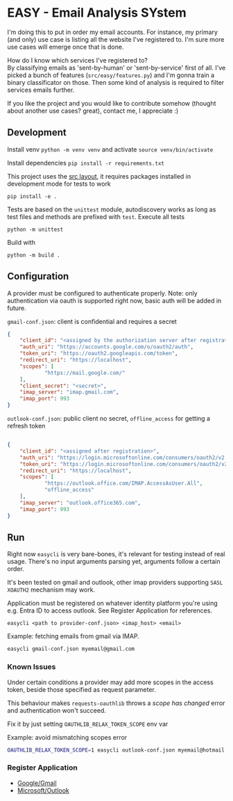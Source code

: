 # EASY - Email Analysis SYstem

I'm doing this to put in order my email accounts. 
For instance, my primary (and only) use case is listing all the website I've registered to.
I'm sure more use cases will emerge once that is done.

How do I know which services I've registered to?<br>
By classifying emails as 'sent-by-human' or 'sent-by-service' first of all.
I've picked a bunch of features (`src/easy/features.py`) and I'm gonna train a binary classificator on those.
Then some kind of analysis is required to filter services emails further.

If you like the project and you would like to contribute somehow (thought about another use cases? great), contact me, I appreciate :) 

## Development 

Install venv `python -m venv venv` and activate `source venv/bin/activate`

Install dependencies `pip install -r requirements.txt`

This project uses the [src layout](https://packaging.python.org/en/latest/discussions/src-layout-vs-flat-layout/), 
it requires packages installed in development mode for tests to work
```
pip install -e .
```

Tests are based on the `unittest` module, autodiscovery works as long as test files and methods are prefixed with `test`.
Execute all tests 
```
python -m unittest
```

Build with
```
python -m build .
```


## Configuration

A provider must be configured to authenticate properly. 
Note: only authentication via oauth is supported right now, basic auth will be added in future.

`gmail-conf.json`: client is confidential and requires a secret 
```json
{
    "client_id": "<assigned by the authorization server after registration>",
    "auth_uri": "https://accounts.google.com/o/oauth2/auth",
    "token_uri": "https://oauth2.googleapis.com/token",
    "redirect_uri": "https://localhost",
    "scopes": [
            "https://mail.google.com/"
    ],
    "client_secret": "<secret>",
    "imap_server": "imap.gmail.com",
    "imap_port": 993
}
```

`outlook-conf.json`: public client no secret, `offline_access` for getting a refresh token
```json

{
    "client_id": "<assigned after registration>",
    "auth_uri": "https://login.microsoftonline.com/consumers/oauth2/v2.0/authorize",
    "token_uri": "https://login.microsoftonline.com/consumers/oauth2/v2.0/token",
    "redirect_uri": "https://localhost",
    "scopes": [
            "https://outlook.office.com/IMAP.AccessAsUser.All",
            "offline_access"
    ],
    "imap_server": "outlook.office365.com",
    "imap_port": 993
}
```


## Run

Right now `easycli` is very bare-bones, it's relevant for testing instead of real usage. 
There's no input arguments parsing yet, arguments follow a certain order.

It's been tested on gmail and outlook, other imap providers supporting 
`SASL XOAUTH2` mechanism may work.

Application must be registered on whatever identity platform you're using e.g. Entra ID to access outlook.
See Register Application for references.

```plain
easycli <path to provider-conf.json> <imap_host> <email>
```

Example: fetching emails from gmail via IMAP.

```sh
easycli gmail-conf.json myemail@gmail.com
```

### Known Issues

Under certain conditions a provider may add more scopes in the access token, 
beside those specified as request parameter.

This behaviour makes `requests-oauthlib` throws a _scope has changed_ error and authentication won't succeed.

Fix it by just setting `OAUTHLIB_RELAX_TOKEN_SCOPE` env var

Example: avoid mismatching scopes error
```sh
OAUTHLIB_RELAX_TOKEN_SCOPE=1 easycli outlook-conf.json myemail@hotmail.com
```

### Register Application

* [Google/Gmail](https://developers.google.com/identity/protocols/oauth2)
* [Microsoft/Outlook](https://learn.microsoft.com/en-us/exchange/client-developer/legacy-protocols/how-to-authenticate-an-imap-pop-smtp-application-by-using-oauth)



